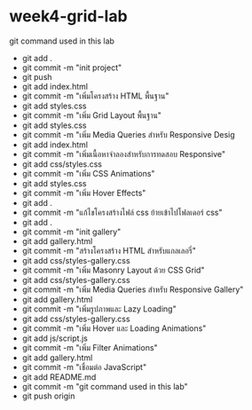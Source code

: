 # week4-grid-lab
git command used in this lab
- git add .
- git commit -m "init project"
- git push
- git add index.html
- git commit -m "เพิ่มโครงสร้าง HTML พื้นฐาน"
- git add styles.css
- git commit -m "เพิ่ม Grid Layout พื้นฐาน"
- git add styles.css
- git commit -m "เพิ่ม Media Queries สำหรับ Responsive Desig
- git add index.html
- git commit -m "เพิ่มเนื้อหาจำลองสำหรับการทดสอบ Responsive"
- git add css/styles.css
- git commit -m "เพิ่ม CSS Animations"
- git add styles.css
- git commit -m "เพิ่ม Hover Effects"
- git add .
- git commit -m "แก้ไขโครงสร้างไฟล์ css ย้ายเข้าไปโฟลเดอร์ css"
- git add .
- git commit -m "init gallery"
- git add gallery.html
- git commit -m "สร้างโครงสร้าง HTML สําหรับแกลเลอรี่"
- git add css/styles-gallery.css
- git commit -m "เพิ่ม Masonry Layout ด้วย CSS Grid"
- git add css/styles-gallery.css
- git commit -m "เพิ่ม Media Queries สําหรับ Responsive Gallery"
- git add gallery.html
- git commit -m "เพิ่มรูปภาพและ Lazy Loading"
- git add css/styles-gallery.css
- git commit -m "เพิ่ม Hover และ Loading Animations"
- git add js/script.js
- git commit -m "เพิ่ม Filter Animations"
- git add gallery.html
- git commit -m "เชื่อมต่อ JavaScript"
- git add README.md
- git commit -m "git command used in this lab"
- git push origin